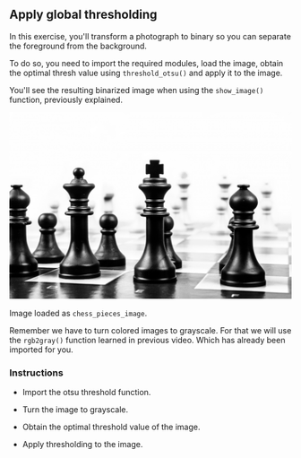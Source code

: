 ## Apply global thresholding

In this exercise, you'll transform a photograph to binary so you can separate the foreground from the background.

To do so, you need to import the required modules, load the image, obtain the optimal thresh value using `threshold_otsu()` and apply it to the image.

You'll see the resulting binarized image when using the `show_image()` function, previously explained.

![Chess pieces](i/5.jpg)

Image loaded as `chess_pieces_image`.

Remember we have to turn colored images to grayscale. For that we will use the `rgb2gray()` function learned in previous video. Which has already been imported for you.

### Instructions

- Import the otsu threshold function.

- Turn the image to grayscale.

- Obtain the optimal threshold value of the image.

- Apply thresholding to the image.
